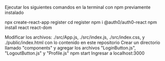Ejecutar los siguientes comandos en la terminal con npm previamente instalado

npx create-react-app register
cd register
npm i @auth0/auth0-react 
npm install react react-dom  

Modificar los archivos: ./src/App.js, ./src/index.js, ./src/index.css, y ./public/index.html con lo contenido en este repositorio
Crear un directorio llamado "components" y agregar los archivos "LoginButton.js", "LogoutButton.js" y "Profile.js" 
npm start 
Ingresar a localhost:3000